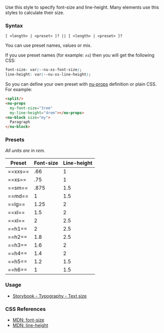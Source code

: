 Use this style to specify font-size and line-height. Many elements use this styles to calculate their size.

### Syntax

```
[ <length> | <preset> ]? || [ <length> | <preset> ]?
```

You can use preset names, values or mix.

If you use preset names (for example: `xs`) then you will get the following CSS:

```css
font-size: var(--nu-xs-font-size);
line-height: var(--nu-xs-line-height);
```

So you can define your own preset with [nu-props](../elements/nu-props.md) definition or plain CSS. For example:

```html
<split/>
<nu-props
  my-font-size="3rem"
  my-line-height="4rem"></nu-props>
<nu-block size="my">
  Paragraph
</nu-block>
```

### Presets

*All units are in rem.*

|Preset|Font-size|Line-height|
|-----|-----|-----|
|==xxs==  |.66  |1    |
|==xs==   |.75  |1    |
|==sm==   |.875 |1.5  |
|==md==   |1    |1.5  |
|==lg==   |1.25 |2    |
|==xl==   |1.5  |2    |
|==xl==   |2    |2.5  |
|==h1==   |2    |2.5  |
|==h2==   |1.8  |2.5  |
|==h3==   |1.6  |2    |
|==h4==   |1.4  |2    |
|==h5==   |1.2  |1.5  |
|==h6==   |1    |1.5  |

### Usage

* [Storybook - Typography - Text size](../../storybook/typography/text-size.md)

### CSS References

* [MDN: font-size](!https://developer.mozilla.org/en-US/docs/Web/CSS/font-size)
* [MDN: line-height](!https://developer.mozilla.org/en-US/docs/Web/CSS/line-height)
